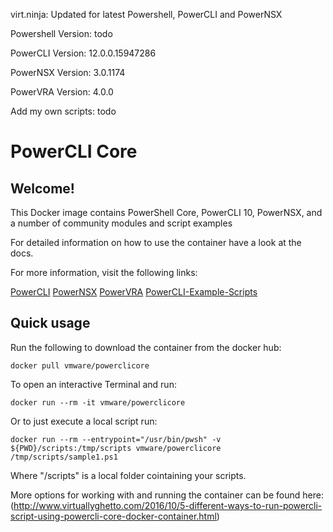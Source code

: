 virt.ninja: Updated for latest Powershell, PowerCLI and PowerNSX

Powershell Version: todo

PowerCLI Version:   12.0.0.15947286

PowerNSX Version:   3.0.1174

PowerVRA Version:    4.0.0

Add my own scripts: todo

# PowerCLI Core

## Welcome!

This Docker image contains PowerShell Core, PowerCLI 10, PowerNSX, and a number of community modules and script examples

For detailed information on how to use the container have a look at the docs.

For more information, visit the following links:

[PowerCLI](https://vmware.com/go/powercli)
[PowerNSX](https://powernsx.github.io/)
[PowerVRA](https://github.com/jakkulabs/PowervRA)
[PowerCLI-Example-Scripts](https://github.com/vmware/PowerCLI-Example-Scripts)

## Quick usage

Run the following to download the container from the docker hub:

    docker pull vmware/powerclicore

To open an interactive Terminal and run:

    docker run --rm -it vmware/powerclicore

Or to just execute a local script run:

    docker run --rm --entrypoint="/usr/bin/pwsh" -v ${PWD}/scripts:/tmp/scripts vmware/powerclicore /tmp/scripts/sample1.ps1

Where "/scripts" is a local folder cointaining your scripts.

More options for working with and running the container can be found here: (http://www.virtuallyghetto.com/2016/10/5-different-ways-to-run-powercli-script-using-powercli-core-docker-container.html)
